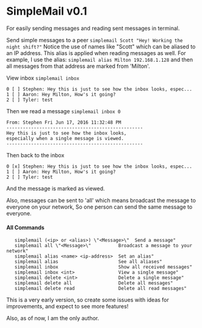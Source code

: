 # SimpleMail v0.1

For easily sending messages and reading sent messages in terminal.

Send simple messages to a peer `simplemail Scott "Hey! Working the night shift?"` Notice the use of names like "Scott" which can be aliased to an IP address.  This alias is applied when reading messages as well.  For example, I use the alias: `simplemail alias Milton 192.168.1.128` and then all messages from that address are marked from 'Milton'.

View inbox `simplemail inbox`


```
0 [ ] Stephen: Hey this is just to see how the inbox looks, espec...
1 [ ] Aaron: Hey Milton, How's it going?
2 [ ] Tyler: test
```

Then we read a message  `simplemail inbox 0`

```
From: Stephen Fri Jun 17, 2016 11:32:48 PM
--------------------------------------------------
Hey this is just to see how the inbox looks,
especially when a single message is viewed.
--------------------------------------------------
```
                 
Then back to the inbox
```
0 [x] Stephen: Hey this is just to see how the inbox looks, espec...
1 [ ] Aaron: Hey Milton, How's it going?
2 [ ] Tyler: test
```

And the message is marked as viewed.

Also, messages can be sent to 'all' which means broadcast the message to everyone on your network, So one person can send the same message to everyone.

#### All Commands
 
       simplemail (<ip> or <alias>) \"<Message>\"  Send a message"
       simplemail all \"<Message>\"          Broadcast a message to your network"
       simplemail alias <name> <ip-address>  Set an alias"
       simplemail alias                      See all aliases"
       simplemail inbox                      Show all received messages"
       simplemail inbox <int>                View a single message"
       simplemail delete <int>               Delete a single message"
       simplemail delete all                 Delete all messages"
       simplemail delete read                Delete all read messages"



This is a very early version, so create some issues with ideas for improvements, and expect to see more features!


Also, as of now, I am the only author.